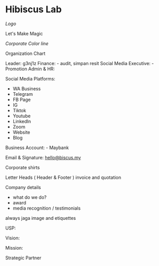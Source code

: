 # Hibiscus Lab

*Logo*

Let's Make Magic

*Corporate Color line*

Organization Chart

Leader: g3nj1z
Finance: - audit, simpan resit
Social Media Executive: - Promotion
Admin & HR: 

Social Media Platforms:
- WA Business
- Telegram
- FB Page
- IG
- Tiktok
- Youtube
- LinkedIn
- Zoom
- Website
- Blog

Business Account: - Maybank

Email & Signature: hello@biscus.my

Corporate shirts

Letter Heads ( Header & Footer ) invoice and quotation

Company details
- what do we do?
- award
- media recognition / testimonials

always jaga image and etiquettes

USP: 

Vision:

Mission:

Strategic Partner
